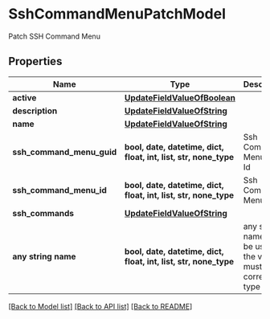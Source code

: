 # SshCommandMenuPatchModel

Patch SSH Command Menu

## Properties
Name | Type | Description | Notes
------------ | ------------- | ------------- | -------------
**active** | [**UpdateFieldValueOfBoolean**](UpdateFieldValueOfBoolean.md) |  | [optional] 
**description** | [**UpdateFieldValueOfString**](UpdateFieldValueOfString.md) |  | [optional] 
**name** | [**UpdateFieldValueOfString**](UpdateFieldValueOfString.md) |  | [optional] 
**ssh_command_menu_guid** | **bool, date, datetime, dict, float, int, list, str, none_type** | Ssh Command Menu Guid Id | [optional] 
**ssh_command_menu_id** | **bool, date, datetime, dict, float, int, list, str, none_type** | Ssh Command Menu Id | [optional] 
**ssh_commands** | [**UpdateFieldValueOfString**](UpdateFieldValueOfString.md) |  | [optional] 
**any string name** | **bool, date, datetime, dict, float, int, list, str, none_type** | any string name can be used but the value must be the correct type | [optional]

[[Back to Model list]](../README.md#documentation-for-models) [[Back to API list]](../README.md#documentation-for-api-endpoints) [[Back to README]](../README.md)


